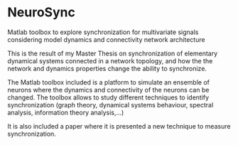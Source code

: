 # NeuroSync
Matlab toolbox to explore synchronization for multivariate signals considering model dynamics and connectivity network architecture

This is the result of my Master Thesis on synchronization of elementary dynamical systems connected in a network topology, and how the 
the network and dynamics properties change the ability to synchronize.

The Matlab toolbox included is a platform to simulate an ensemble of neurons where the dynamics and connectivity of the neurons 
can be changed. The toolbox allows to study different techniques to identify synchronization (graph theory, dynamical systems 
behaviour, spectral analysis, information theory analysis,...)

It is also included a paper where it is presented a new technique to measure synchronization.


